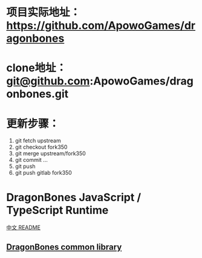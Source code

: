 
# 项目实际地址：https://github.com/ApowoGames/dragonbones
# clone地址：git@github.com:ApowoGames/dragonbones.git

# 更新步骤：

1. git fetch upstream
2. git checkout fork350
3. git merge upstream/fork350
4. git commit ...
5. git push
6. git push gitlab fork350

# DragonBones JavaScript / TypeScript Runtime
[中文 README](./README-zh_CN.md)
## [DragonBones common library](./DragonBones/)